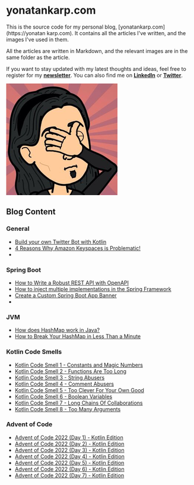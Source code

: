 # yonatankarp.com

This is the source code for my personal blog, [yonatankarp.com](https://yonatan
karp.com).
It contains all the articles I've written, and the images I've used in them.

All the articles are written in Markdown, and the relevant images are in the
same folder as the article.

If you want to stay updated with my latest thoughts and ideas, feel free to
register for my [**newsletter**](https://yonatankarp.com/newsletter). You can
also find me on [**LinkedIn**](https://www.linkedin.com/in/yonatankarp/) or
[**Twitter**](https://twitter.com/yonatan_karp).


![logo](logo.jpeg)

## Blog Content

### General

 - [Build your own Twitter Bot with Kotlin](001-build-your-own-twitter-bot-with-kotlin)
 - [4 Reasons Why Amazon Keyspaces is Problematic!](003-4-reasons-why-amazon-keyspaces-is-problematic.md)
 - 

### Spring Boot

- [How to Write a Robust REST API with OpenAPI](002-how-to-write-a-robust-rest-api-with-openapi.md)
- [How to inject multiple implementations in the Spring Framework](004-how-to-inject-multiple-implementations-in-the-spring-framework.md)
- [Create a Custom Spring Boot App Banner](011-create-a-custom-spring-boot-app-banner.md)
- 

### JVM

- [How does HashMap work in Java?](008-how-does-hashmap-work-in-java.md)
- [How to Break Your HashMap in Less Than a Minute](014-how-to-break-your-hashmap-in-less-than-a-minute.md)

### Kotlin Code Smells

- [Kotlin Code Smell 1 - Constants and Magic Numbers](005-kotlin-code-smell-1-constants-and-magic-numbers.md)
- [Kotlin Code Smell 2 - Functions Are Too Long](006-kotlin-code-smell-2-functions-are-too-long.md)
- [Kotlin Code Smell 3 - String Abusers](010-kotlin-code-smell-3-string-abusers.md)
- [Kotlin Code Smell 4 - Comment Abusers](012-kotlin-code-smell-4-comment-abusers.md)
- [Kotlin Code Smell 5 - Too Clever For Your Own Good](013-kotlin-code-smell-5-too-clever-for-your-own-good.md)
- [Kotlin Code Smell 6 - Boolean Variables](017-kotlin-code-smell-6-boolean-variables.md)
- [Kotlin Code Smell 7 - Long Chains Of Collaborations](021-kotlin-code-smell-7-long-chains-of-collaborations.md)
- [Kotlin Code Smell 8 - Too Many Arguments](022-kotlin-code-smell-8-too-many-arguments.md)

### Advent of Code
- [Advent of Code 2022 (Day 1) - Kotlin Edition](007-advent-of-code-2022-day-1-kotlin-edition.md)
- [Advent of Code 2022 (Day 2) - Kotlin Edition](009-advent-of-code-2022-day-2-kotlin-edition.md)
- [Advent of Code 2022 (Day 3) - Kotlin Edition](015-advent-of-code-2022-day-3-kotlin-edition.md)
- [Advent of Code 2022 (Day 4) - Kotlin Edition](016-advent-of-code-2022-day-4-kotlin-edition.md)
- [Advent of Code 2022 (Day 5) - Kotlin Edition](018-advent-of-code-2022-day-5-kotlin-edition.md)
- [Advent of Code 2022 (Day 6) - Kotlin Edition](019-advent-of-code-2022-day-6-kotlin-edition.md)
- [Advent of Code 2022 (Day 7) - Kotlin Edition](020-advent-of-code-2022-day-7-kotlin-edition.md)
